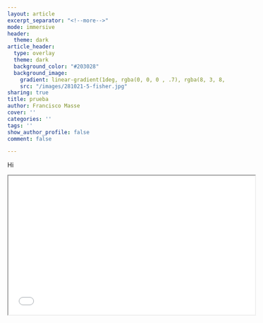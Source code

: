 ```yaml
---
layout: article
excerpt_separator: "<!--more-->"
mode: immersive
header:
  theme: dark
article_header:
  type: overlay
  theme: dark
  background_color: "#203028"
  background_image:
    gradient: linear-gradient(1deg, rgba(0, 0, 0 , .7), rgba(8, 3, 8, .9))
    src: "/images/281021-5-fisher.jpg"
sharing: true
title: prueba
author: Francisco Masse
cover: ''
categories: ''
tags: ''
show_author_profile: false
comment: false

---
```

Hi

<div>
<iframe width="560" height="315" src="[https://www.youtube.com/embed/031HjDCdkOM](https://www.youtube.com/embed/031HjDCdkOM "https://www.youtube.com/embed/031HjDCdkOM")" allowfullscreen></iframe>
</div>